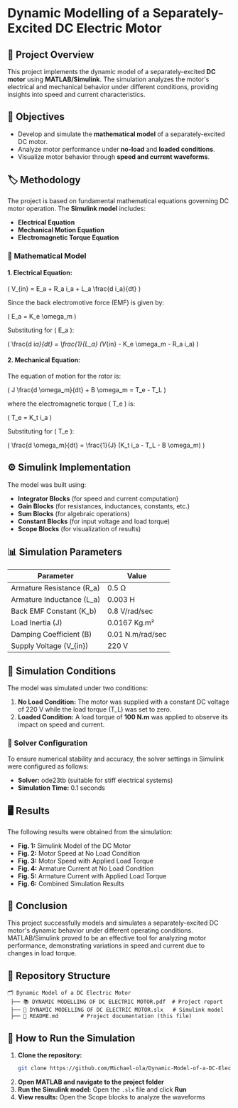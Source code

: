 # Dynamic Modelling of a Separately-Excited DC Electric Motor

## 📌 Project Overview

This project implements the dynamic model of a separately-excited **DC motor** using **MATLAB/Simulink**. The simulation analyzes the motor's electrical and mechanical behavior under different conditions, providing insights into speed and current characteristics.

## 🎯 Objectives

- Develop and simulate the **mathematical model** of a separately-excited DC motor.
- Analyze motor performance under **no-load** and **loaded conditions**.
- Visualize motor behavior through **speed and current waveforms**.

## 🏷️ Methodology

The project is based on fundamental mathematical equations governing DC motor operation. The **Simulink model** includes:

- **Electrical Equation**
- **Mechanical Motion Equation**
- **Electromagnetic Torque Equation**

### 💪 Mathematical Model

#### **1. Electrical Equation:**

\( V\_{in} = E_a + R_a i_a + L_a \frac{d i_a}{dt} \)

Since the back electromotive force (EMF) is given by:

\( E_a = K_e \omega_m \)

Substituting for \( E_a \):

\( \frac{d i*a}{dt} = \frac{1}{L_a} (V*{in} - K_e \omega_m - R_a i_a) \)

#### **2. Mechanical Equation:**

The equation of motion for the rotor is:

\( J \frac{d \omega_m}{dt} + B \omega_m = T_e - T_L \)

where the electromagnetic torque \( T_e \) is:

\( T_e = K_t i_a \)

Substituting for \( T_e \):

\( \frac{d \omega_m}{dt} = \frac{1}{J} (K_t i_a - T_L - B \omega_m) \)

## ⚙️ Simulink Implementation

The model was built using:

- **Integrator Blocks** (for speed and current computation)
- **Gain Blocks** (for resistances, inductances, constants, etc.)
- **Sum Blocks** (for algebraic operations)
- **Constant Blocks** (for input voltage and load torque)
- **Scope Blocks** (for visualization of results)

## 📊 Simulation Parameters

| Parameter                   | Value            |
| --------------------------- | ---------------- |
| Armature Resistance \(R_a\) | 0.5 Ω            |
| Armature Inductance \(L_a\) | 0.003 H          |
| Back EMF Constant \(K_b\)   | 0.8 V/rad/sec    |
| Load Inertia \(J\)          | 0.0167 Kg.m²     |
| Damping Coefficient \(B\)   | 0.01 N.m/rad/sec |
| Supply Voltage \(V\_{in}\)  | 220 V            |

## 🏁 Simulation Conditions

The model was simulated under two conditions:

1. **No Load Condition:** The motor was supplied with a constant DC voltage of 220 V while the load torque \(T_L\) was set to zero.
2. **Loaded Condition:** A load torque of **100 N.m** was applied to observe its impact on speed and current.

### 🔄 Solver Configuration

To ensure numerical stability and accuracy, the solver settings in Simulink were configured as follows:

- **Solver:** ode23tb (suitable for stiff electrical systems)
- **Simulation Time:** 0.1 seconds

## 🖥️ Results

The following results were obtained from the simulation:

- **Fig. 1:** Simulink Model of the DC Motor
- **Fig. 2:** Motor Speed at No Load Condition
- **Fig. 3:** Motor Speed with Applied Load Torque
- **Fig. 4:** Armature Current at No Load Condition
- **Fig. 5:** Armature Current with Applied Load Torque
- **Fig. 6:** Combined Simulation Results

## 📌 Conclusion

This project successfully models and simulates a separately-excited DC motor's dynamic behavior under different operating conditions. MATLAB/Simulink proved to be an effective tool for analyzing motor performance, demonstrating variations in speed and current due to changes in load torque.

## 📂 Repository Structure

```
🗂 Dynamic Model of a DC Electric Motor
 ├── 📚 DYNAMIC MODELLING OF DC ELECTRIC MOTOR.pdf  # Project report
 ├── 🔬 DYNAMIC MODELLING OF DC ELECTRIC MOTOR.slx   # Simulink model
 ├── 📝 README.md       # Project documentation (this file)
```

## 🚀 How to Run the Simulation

1. **Clone the repository:**
   ```bash
   git clone https://github.com/Michael-ola/Dynamic-Model-of-a-DC-Electric-Motor.git
   ```
2. **Open MATLAB and navigate to the project folder**
3. **Run the Simulink model:** Open the `.slx` file and click **Run**
4. **View results:** Open the Scope blocks to analyze the waveforms
